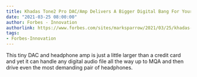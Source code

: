 ```yaml
---
title: Khadas Tone2 Pro DAC/Amp Delivers A Bigger Digital Bang For Your Buck
date: "2021-03-25 08:00:00"
author: Forbes - Innovation
authorlink: https://www.forbes.com/sites/marksparrow/2021/03/25/khadas-tone2-pro-dacamp-delivers-a-bigger-digital-bang-for-your-buck/
tags:
- Forbes-Innovation
---
```

This tiny DAC and headphone amp is just a little larger than a credit card and yet it can handle any digital audio file all the way up to MQA and then drive even the most demanding pair of headphones.
